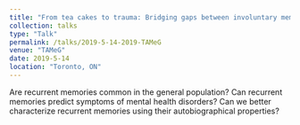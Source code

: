 ```yaml
---
title: "From tea cakes to trauma: Bridging gaps between involuntary memory and mental health"
collection: talks
type: "Talk"
permalink: /talks/2019-5-14-2019-TAMeG
venue: "TAMeG"
date: 2019-5-14
location: "Toronto, ON"
---
```


Are recurrent memories common in the general population? Can recurrent memories predict symptoms of mental health disorders? Can we better characterize recurrent memories using their autobiographical properties?
